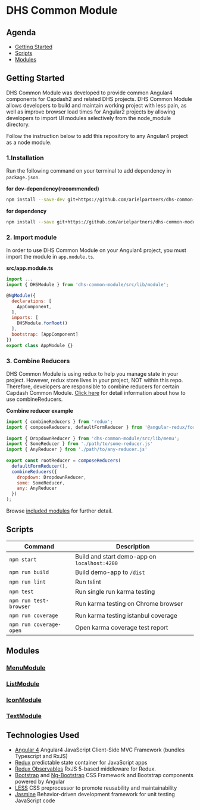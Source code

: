 # DHS Common Module


## Agenda
* [Getting Started](https://github.com/arielpartners/dhs-common-module#getting-started)
* [Scripts](https://github.com/arielpartners/dhs-common-module#scripts)
* [Modules](https://github.com/arielpartners/dhs-common-module#modules)


## Getting Started

DHS Common Module was developed to provide common Angular4 components for Capdash2 and related DHS projects.
DHS Common Module allows developers to build and maintain working project with less pain, as well as improve browser load times for Angular2 projects by allowing developers to import UI modules selectively from the node_module directory.

Follow the instruction below to add this repository to any Angular4 project as a node module.

### 1.Installation

Run the following command on your terminal to add dependency in 
 `package.json`.

**for dev-dependency(recommended)**
```bash
npm install --save-dev git+https://github.com/arielpartners/dhs-common-module.git
```

**for dependency**
```bash
npm install --save git+https://github.com/arielpartners/dhs-common-module.git
```

### 2. Import module

In order to use DHS Common Module on your Angular4 project, you must import the module in `app.module.ts`.

**src/app.module.ts**

``` javascript
import ...
import { DHSModule } from 'dhs-common-module/src/lib/module';

@NgModule({
  declarations: [
    AppComponent,
  ],
  imports: [
    DHSModule.forRoot()
  ],
  bootstrap: [AppComponent]
})
export class AppModule {}
```

### 3. Combine Reducers

DHS Common Module is using redux to help you manage state in your project. However, redux store lives in your project, NOT within this repo. Therefore, developers are responsible to combine reducers for certain Capdash Common Module. [Click here](http://redux.js.org/docs/api/combineReducers.html) for detail information about how to use combineReducers.

**Combine reducer example**

``` javascript
import { combineReducers } from 'redux';
import { composeReducers, defaultFormReducer } from '@angular-redux/form';
    
import { DropdownReducer } from 'dhs-common-module/src/lib/menu';
import { SomeReducer } from './path/to/some-reducer.js'
import { AnyReducer } from './path/to/any-reducer.js'
    
export const rootReducer = composeReducers(
  defaultFormReducer(),
  combineReducers({
    dropdown: DropdownReducer,
    some: SomeReducer,
    any: AnyReducer
  })
);
```

Browse [included modules](https://github.com/arielpartners/dhs-common-module#modules) for further detail.


## Scripts

| Command | Description |
| --- | --- |
| `npm start` | Build and start demo-app on `localhost:4200` |
| `npm run build` | Build demo-app to `/dist` |
| `npm run lint` | Run tslint |
| `npm test` | Run single run karma testing |
| `npm run test-browser` | Run karma testing on Chrome browser |
| `npm run coverage` | Run karma testing istanbul coverage |
| `npm run coverage-open` | Open karma coverage test report |


## Modules

### [MenuModule](https://github.com/arielpartners/dhs-common-module/blob/master/src/lib/menu/menu.md)

### [ListModule](https://github.com/arielpartners/dhs-common-module/blob/master/src/lib/list/list.md)

### [IconModule](https://github.com/arielpartners/dhs-common-module/blob/master/src/lib/icon/icon.md)

### [TextModule](https://github.com/arielpartners/dhs-common-module/blob/master/src/lib/list/list.md)

## Technologies Used 

* [Angular 4](https://angular.io/) Angular4 JavaScript Client-Side MVC Framework (bundles Typescript and RxJS)
* [Redux](http://redux.js.org/) predictable state container for JavaScript apps
* [Redux Observables](https://redux-observable.js.org/) RxJS 5-based middleware for Redux.
* [Bootstrap](http://www.getbootstrap.com) and [Ng-Bootstrap](https://ng-bootstrap.github.io) CSS Framework and Bootstrap components powered by Angular
* [LESS](http://www.lesscss.org) CSS preprocessor to promote reusability and maintainability
* [Jasmine](https://jasmine.github.io/) Behavior-driven development framework for unit testing JavaScript code
